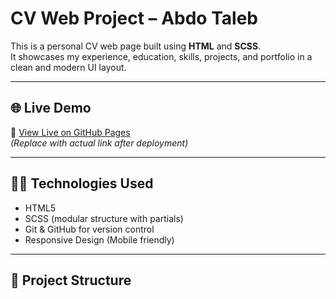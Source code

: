 # CV Web Project – Abdo Taleb

This is a personal CV web page built using **HTML** and **SCSS**.  
It showcases my experience, education, skills, projects, and portfolio in a clean and modern UI layout.

---

## 🌐 Live Demo

🔗 [View Live on GitHub Pages](https://abdotaleb.github.io/cv-project/)  
_(Replace with actual link after deployment)_

---

## 🧑‍💻 Technologies Used

- HTML5
- SCSS (modular structure with partials)
- Git & GitHub for version control
- Responsive Design (Mobile friendly)

---

## 📁 Project Structure

